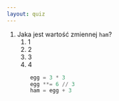 ```yaml
---
layout: quiz
---
```


1. Jaka jest wartość zmiennej `ham`?
    1. 1
    2. 2
    3. 3
    4. 4
    ```py
        egg = 3 * 3
        egg **= 6 // 3
        ham = egg + 3
    ```
